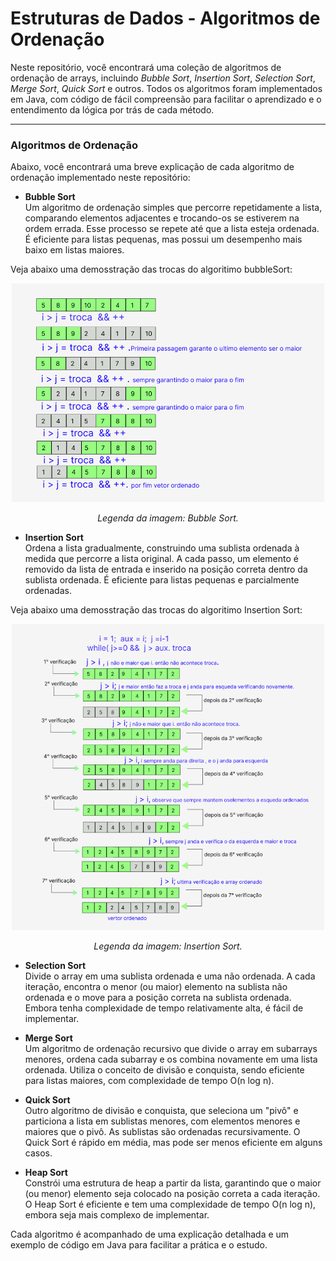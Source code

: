 # Estruturas de Dados - Algoritmos de Ordenação

Neste repositório, você encontrará uma coleção de algoritmos de ordenação de arrays, incluindo *Bubble Sort*, *Insertion Sort*, *Selection Sort*, *Merge Sort*, *Quick Sort* e outros. Todos os algoritmos foram implementados em Java, com código de fácil compreensão para facilitar o aprendizado e o entendimento da lógica por trás de cada método.

---

### Algoritmos de Ordenação

Abaixo, você encontrará uma breve explicação de cada algoritmo de ordenação implementado neste repositório:

- **Bubble Sort**  
  Um algoritmo de ordenação simples que percorre repetidamente a lista, comparando elementos adjacentes e trocando-os se estiverem na ordem errada. Esse processo se repete até que a lista esteja ordenada. É eficiente para listas pequenas, mas possui um desempenho mais baixo em listas maiores.

Veja abaixo uma demosstração das trocas do algoritimo bubbleSort: 

<div align="center">
    <img src="./img/bobblesort.png" alt="Descrição da imagem" width="500">
    <p><em>Legenda da imagem: Bubble Sort.</em></p>
</div>

- **Insertion Sort**  
  Ordena a lista gradualmente, construindo uma sublista ordenada à medida que percorre a lista original. A cada passo, um elemento é removido da lista de entrada e inserido na posição correta dentro da sublista ordenada. É eficiente para listas pequenas e parcialmente ordenadas.

Veja abaixo uma demosstração das trocas do algoritimo Insertion Sort:

<div align="center">
    <img src="./img/insertsort10.png" alt="Descrição da imagem" width="500">
    <p><em>Legenda da imagem: Insertion Sort.</em></p>
</div>

- **Selection Sort**  
  Divide o array em uma sublista ordenada e uma não ordenada. A cada iteração, encontra o menor (ou maior) elemento na sublista não ordenada e o move para a posição correta na sublista ordenada. Embora tenha complexidade de tempo relativamente alta, é fácil de implementar.

- **Merge Sort**  
  Um algoritmo de ordenação recursivo que divide o array em subarrays menores, ordena cada subarray e os combina novamente em uma lista ordenada. Utiliza o conceito de divisão e conquista, sendo eficiente para listas maiores, com complexidade de tempo O(n log n).

- **Quick Sort**  
  Outro algoritmo de divisão e conquista, que seleciona um "pivô" e particiona a lista em sublistas menores, com elementos menores e maiores que o pivô. As sublistas são ordenadas recursivamente. O Quick Sort é rápido em média, mas pode ser menos eficiente em alguns casos.

- **Heap Sort**  
  Constrói uma estrutura de heap a partir da lista, garantindo que o maior (ou menor) elemento seja colocado na posição correta a cada iteração. O Heap Sort é eficiente e tem uma complexidade de tempo O(n log n), embora seja mais complexo de implementar.

[//]: # (- **Radix Sort**  )

[//]: # (  Um algoritmo de ordenação não-comparativo que organiza números dígito a dígito, de menor para maior ordem, sendo especialmente útil para listas de inteiros. O Radix Sort tem um desempenho eficiente para listas grandes com valores numéricos.)

[//]: # (- **Shell Sort**  )

[//]: # (  Uma variação do Insertion Sort, que permite a movimentação de elementos de forma mais rápida ao inicializar grandes gaps entre os elementos comparados, e então diminui esses gaps gradualmente até que a lista esteja ordenada.)

Cada algoritmo é acompanhado de uma explicação detalhada e um exemplo de código em Java para facilitar a prática e o estudo.
